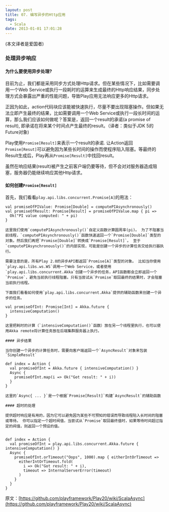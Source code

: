 ```yaml
---
layout: post
title: 07. 编写异步的Http应用
tags:
  - Scala
date: 2013-01-01 17:01:28
---
```


(本文译者是爱国者)

### 处理异步响应

#### 为什么要使用异步处理?

目前为止，我们都是采用同步方式处理Http请求。但在某些情况下，比如需要调用一个Web Service或执行一段耗时的运算来生成最终的Http响应结果，同步处理方式会暴露出严重的性能问题，导致Play应用无法响应更多的Http请求。

正因为如此，action代码块应该能被快速执行，尽量不要出现阻塞操作。但如果无法立即产生最终的结果，比如需要调用一个Web Service或执行一段长时间的运算，那么我们应该如何做呢？答案是，返回一个result的承诺(a promise of result), 即承诺在将来某个时间点产生最终的result。（译者：类似于JDK 5的Future对象)

Play使用`Promise[Result]`来表示一个result的承诺. 让Action返回`Promise[Resut]`可以避免因为某些长时间的操作而使程序陷入阻塞。等最终的Result生成后，Play再从`Promise[Result]`中找回result。

虽然在响应结果(result)被产生之前客户端仍要等待，但不会对对服务器造成阻塞，服务器仍能继续响应其他Http请求。

#### 如何创建`Promise[Result]`

首先，我们看看`play.api.libs.concurrent.Promise[A]`的用法：

    val promiseOfPIValue: Promise[Double] = computePIAsynchronously()
    val promiseOfResult: Promise[Result] = promiseOfPIValue.map { pi =>
      Ok("PI value computed: " + pi)    
    }

    这里我们使用`computePIAsynchronously()`自定义函数计算圆周率(pi)。 为了不阻塞当前线程，`computePIAsynchronously()`函数快速返回一个`Promise[Double]`类型的对象。然后我们再把`Promise[Double]`转换成`Promise[Result]`。 至于`computePIAsynchronously()`的内部实现，可能是创建一个异步的计算任务交给执行器执行。

    需要注意的是，所有Play 2.0的异步API都返回`Promise[A]`类型的对象。 比如当你使用`play.api.libs.ws.WS`调用一个Web Service，或者使用`play.api.libs.concurrent.Akka`创建一个异步的任务，API函数都会立即返回一个`Promise`，避免当前执行线程阻塞。只有当尝试从`Promise`取回最终的结果时，才会阻塞当前执行线程。

    下面我们看看如何使用`play.api.libs.concurrent.Akka`提供的辅助函数来创建一个异步的任务。

    val promiseOfInt: Promise[Int] = Akka.future {
      intensiveComputation()  
    }

    这里把耗时的计算（`intensiveComputation()`函数）放在另一个线程里执行，也可以使用Akka remote将计算任务放在后端集群服务器上执行。

    #### 异步结果

    当你创建一个异步的计算任务时，需要向客户端返回一个`AsyncResult`对象来包装`SimpleResult`

    def index = Action {
      val promiseOfInt = Akka.future { intensiveComputation() }
      Async {
        promiseOfInt.map(i => Ok("Got result: " + i))
      }
    }

    这里的`Async{ ... }`是一个根据`Promise[Result]`构建`AsyncResult`的辅助函数

    #### 超时的处理

    提供超时响应是有用的，因为它可以避免因为某些不可预知的错误而导致线程陷入长时间的阻塞或等待。 你可以指定一个超时阀值，当尝试从`Promise`取回最终值时，如果等待时间超过指定的阀值，则返回一个预设的值。

    
    def index = Action {
      val promiseOfInt = play.api.libs.concurrent.Akka.future { intensiveComputation() }
      Async {
        promiseOfInt.orTimeout("Oops", 1000).map { eitherIntOrTimeout =>
          eitherIntOrTimeout.fold(
            i => Ok("Got result: " + i),
            timeout => InternalServerError(timeout)
          )    
        }  
      }
    }

原文：[https://github.com/playframework/Play20/wiki/ScalaAsync](https://github.com/playframework/Play20/wiki/ScalaAsync)